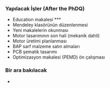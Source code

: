 ### Yapılacak İşler (After the PhDQ)
* Education makalesi ***
* Mendeley klasörünün düzenlenmesi
* Yeni makalelerin okunması
* Motor tasarımının son hali (mekanik dahil)
* Motor üretimi planlanması
* BAP sarf malzeme satın almaları
* PCB şematik tasarımı
* Optimizasyon makalesi (PEMD) ön çalışması

### Bir ara bakılacak
*
